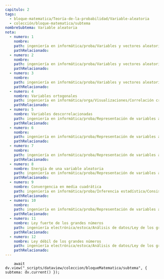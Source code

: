 ```yaml
---
capitulo: 2
tags:
  - bloque-matematica/Teoría-de-la-probabilidad/Variable-aleatoria
  - colección/bloque-matematica/subtema
nombreSubtema: Variable aleatoria
nota:
  - numero: 1
    nombre: 
    path: ingeniería en informática/proba/Variables y vectores aleatorios/Variable aleatoria#^prop-5-2-1
    pathRelacionado: 
  - numero: 2
    nombre: 
    path: ingeniería en informática/proba/Variables y vectores aleatorios/Función de distribución#^teo-5-2-2
    pathRelacionado: 
  - numero: 3
    nombre: 
    path: ingeniería en informática/proba/Variables y vectores aleatorios/Función de distribución#^teo-5-2-3
    pathRelacionado: 
  - numero: 4
    nombre: Variables ortogonales
    path: ingeniería en informática/orga/Visualizaciones/Correlación cruzada#^def-5-2-4
    pathRelacionado: 
  - numero: 5
    nombre: Variables descorrelacionadas
    path: ingeniería en informática/proba/Representación de variables aleatorias/Covarianza cruzada#^def-5-2-5
    pathRelacionado: 
  - numero: 6
    nombre: 
    path: ingeniería en informática/proba/Representación de variables aleatorias/Covarianza cruzada#^prop-5-2-6
    pathRelacionado: 
  - numero: 7
    nombre: 
    path: ingeniería en informática/proba/Representación de variables aleatorias/Esperanza#^obs-5-2-7
    pathRelacionado: 
  - numero: 8
    nombre: Energía de una variable aleatoria
    path: ingeniería en informática/proba/Representación de variables aleatorias/Esperanza#^def-5-2-8
    pathRelacionado: 
  - numero: 9
    nombre: Convergencia en media cuadrática
    path: ingeniería en informática/proba/Inferencia estadística/Consistencia en media cuadrática#^def-5-2-9
    pathRelacionado: 
  - numero: 10
    nombre: 
    path: ingeniería en informática/proba/Representación de variables aleatorias/Desigualdad de Tchevychev#^obs-5-2-10
    pathRelacionado: 
  - numero: 11
    nombre: Ley fuerte de los grandes números
    path: ingeniería electrónica/estoca/Análisis de datos/Ley de los grandes números#^def-5-2-11
    pathRelacionado: 
  - numero: 12
    nombre: Ley débil de los grandes números
    path: ingeniería electrónica/estoca/Análisis de datos/Ley de los grandes números#^def-5-2-12
    pathRelacionado: 
---
```

```dataviewjs
	await dv.view("_scripts/dataview/coleccion/bloqueMatematica/subtema", { subtema: dv.current() });
```

